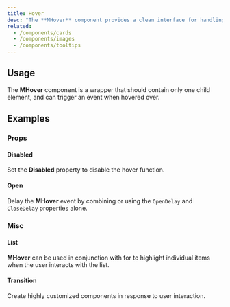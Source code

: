```yaml
---
title: Hover
desc: "The **MHover** component provides a clean interface for handling the hover state of any component."
related:
  - /components/cards
  - /components/images
  - /components/tooltips
---
```


## Usage

The **MHover** component is a wrapper that should contain only one child element, and can trigger an event when hovered over.

<hover-usage></hover-usage>

## Examples

### Props

#### Disabled

Set the **Disabled** property to disable the hover function.

<example file="" />

#### Open

Delay the **MHover** event by combining or using the `OpenDelay` and `CloseDelay` properties alone.

<example file="" />

### Misc

#### List

**MHover** can be used in conjunction with for to highlight individual items when the user interacts with the list.

<example file="" />

#### Transition

Create highly customized components in response to user interaction.

<example file="" />